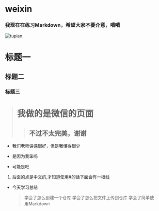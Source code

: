 # weixin

### 我现在在练习Markdown，希望大家不要介意，嘻嘻


![tupian](http://pic.58pic.com/58pic/11/39/54/83v58PICMBY.jpg)

# 标题一
## 标题二
### 标题三


> # 我做的是微信的页面
>> ## 不过不太完美，谢谢

* 我们老师讲课很好，但是我懂得很少
- 是因为我笨吗
+ 可能是吧
1. 后面的点是中文的,才知道使用#的话下面会有一根线

* 今天学习总结
  > 学会了怎么创建一个仓库
  >  学会了怎么把文件上传到仓库
  >  学会了简单使用Markdown
  

